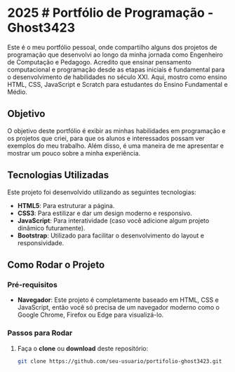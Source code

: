 # 2025 # Portfólio de Programação - Ghost3423

Este é o meu portfólio pessoal, onde compartilho alguns dos projetos de programação que desenvolvi ao longo da minha jornada como Engenheiro de Computação e Pedagogo. Acredito que ensinar pensamento computacional e programação desde as etapas iniciais é fundamental para o desenvolvimento de habilidades no século XXI. Aqui, mostro como ensino HTML, CSS, JavaScript e Scratch para estudantes do Ensino Fundamental e Médio.

## Objetivo

O objetivo deste portfólio é exibir as minhas habilidades em programação e os projetos que criei, para que os alunos e interessados possam ver exemplos do meu trabalho. Além disso, é uma maneira de me apresentar e mostrar um pouco sobre a minha experiência.

## Tecnologias Utilizadas

Este projeto foi desenvolvido utilizando as seguintes tecnologias:

- **HTML5**: Para estruturar a página.
- **CSS3**: Para estilizar e dar um design moderno e responsivo.
- **JavaScript**: Para interatividade (caso você adicione algum projeto dinâmico futuramente).
- **Bootstrap**: Utilizado para facilitar o desenvolvimento do layout e responsividade.

## Como Rodar o Projeto

### Pré-requisitos

- **Navegador**: Este projeto é completamente baseado em HTML, CSS e JavaScript, então você só precisa de um navegador moderno como o Google Chrome, Firefox ou Edge para visualizá-lo.

### Passos para Rodar

1. Faça o **clone** ou **download** deste repositório:
   ```bash
   git clone https://github.com/seu-usuario/portifolio-ghost3423.git
